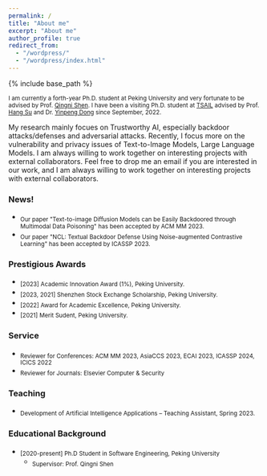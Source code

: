 ```yaml
---
permalink: /
title: "About me"
excerpt: "About me"
author_profile: true
redirect_from: 
  - "/wordpress/"
  - "/wordpress/index.html"
---
```


{% include base_path %}

 
<sub> I am currently a forth-year Ph.D. student at Peking University and very fortunate to be advised by Prof. [Qingni Shen](https://ss.pku.edu.cn/teacherteam/teacherlist/1634-%E6%B2%88%E6%99%B4%E9%9C%93.html). I have been a visiting Ph.D. student at [TSAIL](https://ml.cs.tsinghua.edu.cn/) advised by Prof. [Hang Su](https://www.suhangss.me/) and Dr. [Yinpeng Dong](https://ml.cs.tsinghua.edu.cn/~yinpeng/) since September, 2022.

My research mainly focues on Trustworthy AI, especially backdoor attacks/defenses and adversarial attacks. Recently, I focus more on the vulnerability and privacy issues of Text-to-Image Models, Large Language Models. I am always willing to work together on interesting projects with external collaborators. Feel free to drop me an email if you are interested in our work, and I am always willing to work together on interesting projects with external collaborators.


### News!
- <sub>Our paper "Text-to-image Diffusion Models can be Easily Backdoored through Multimodal Data Poisoning" has been accepted by ACM MM 2023.
- <sub>Our paper "NCL: Textual Backdoor Defense Using Noise-augmented Contrastive Learning" has been accepted by ICASSP 2023.


### Prestigious Awards
* <sub> [2023] Academic Innovation Award (1%), Peking University. 
* <sub> [2023, 2021]  Shenzhen Stock Exchange Scholarship, Peking University.
* <sub> [2022]  Award for Academic Excellence, Peking University.
* <sub> [2021]  Merit Sudent, Peking University.
  
### Service
* <sub> Reviewer for Conferences: ACM MM 2023, AsiaCCS 2023, ECAI 2023, ICASSP 2024, ICICS 2022
* <sub> Reviewer for Journals: Elsevier Computer & Security

### Teaching
* <sub> Development of Artificial Intelligence Applications – Teaching Assistant, Spring 2023.

### Educational Background
* <sub> [2020-present] Ph.D Student in Software Engineering, Peking University </sub>
  * <sub> Supervisor: Prof. Qingni Shen </sub>

